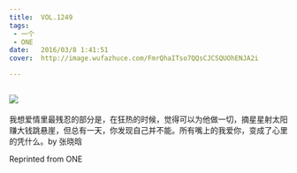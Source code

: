 ```yaml
---
title:	VOL.1249
tags:
 - 一个
 - ONE
date:	2016/03/8 1:41:51
cover:	http://image.wufazhuce.com/FmrQhaITso7QQsCJCSQUOhENJA2i

---
```

![](http://image.wufazhuce.com/FmrQhaITso7QQsCJCSQUOhENJA2i)
---

我想爱情里最残忍的部分是，在狂热的时候，觉得可以为他做一切，摘星星射太阳赚大钱跳悬崖，但总有一天，你发现自己并不能。所有嘴上的我爱你，变成了心里的凭什么。by 张晓晗
 
Reprinted from ONE
